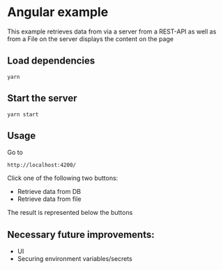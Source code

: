 # Angular example

This example retrieves data from via a server from a REST-API as well as from a File on the server displays the content on the page

## Load dependencies

```
yarn
```

## Start the server

```
yarn start
```

## Usage

Go to

```
http://localhost:4200/
```

Click one of the following two buttons:

- Retrieve data from DB
- Retrieve data from file

The result is represented below the buttons

## Necessary future improvements:

- UI
- Securing environment variables/secrets
